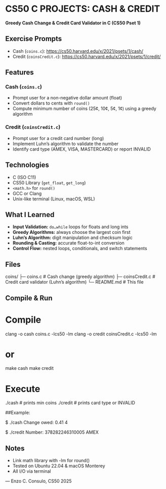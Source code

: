 # CS50 C PROJECTS: CASH & CREDIT

**Greedy Cash Change & Credit Card Validator in C (CS50 Pset 1)**

## Exercise Prompts
- Cash (`coins.c`): https://cs50.harvard.edu/x/2021/psets/1/cash/  
- Credit (`coinsCredit.c`): https://cs50.harvard.edu/x/2021/psets/1/credit/

## Features
### Cash (`coins.c`)
- Prompt user for a non-negative dollar amount (float)  
- Convert dollars to cents with `round()`  
- Compute minimum number of coins (25¢, 10¢, 5¢, 1¢) using a greedy algorithm  

### Credit (`coinsCredit.c`)
- Prompt user for a credit card number (long)  
- Implement Luhn’s algorithm to validate the number  
- Identify card type (AMEX, VISA, MASTERCARD) or report INVALID  

## Technologies
- C (ISO C11)  
- CS50 Library (`get_float`, `get_long`)  
- `<math.h>` for `round()`  
- GCC or Clang  
- Unix-like terminal (Linux, macOS, WSL)  

## What I Learned
- **Input Validation:** `do…while` loops for floats and long ints  
- **Greedy Algorithms:** always choose the largest coin first  
- **Luhn’s Algorithm:** digit manipulation and checksum logic  
- **Rounding & Casting:** accurate float-to-int conversion  
- **Control Flow:** nested loops, conditionals, and switch statements  

## Files
coins/
├─ coins.c # Cash change (greedy algorithm)
├─ coinsCredit.c # Credit card validator (Luhn’s algorithm)
└─ README.md # This file


## Compile & Run

# Compile
clang -o cash   coins.c       -lcs50 -lm
clang -o credit coinsCredit.c -lcs50 -lm
# or
make cash
make credit

# Execute
./cash     # prints min coins
./credit   # prints card type or INVALID

##Example:

$ ./cash
Change owed: 0.41
4

$ ./credit
Number: 378282246310005
AMEX

## Notes
- Link math library with -lm for round()
- Tested on Ubuntu 22.04 & macOS Monterey
- All I/O via terminal

— Enzo C. Consulo, CS50 2025
